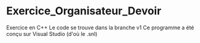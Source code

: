 # Exercice_Organisateur_Devoir
Exercice en  C++ 
Le code se trouve dans la branche v1
Ce programme a été conçu sur Visual Studio (d'où le .snl)

